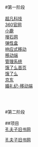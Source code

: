 
#第一阶段
<br>
<br>
<a href="https://zxcvbnm147mlp1784395960.github.io/code6/html/%E8%B6%85%E5%87%A1%E7%A7%91%E6%8A%80.html">超凡科技</a><br>
<a href="https://zxcvbnm147mlp1784395960.github.io/%E8%A6%83%E6%9F%B3%E5%B2%9A/html/360%E5%AE%98%E7%BD%91.html">360官网</a><br>
<a href="https://zxcvbnm147mlp1784395960.github.io/code9/html/xiaolu.html">小鹿</a><br>
<a href="https://zxcvbnm147mlp1784395960.github.io/搜石网/html/soushiwang.html">搜石网</a><br>
<a href="https://zxcvbnm147mlp1784395960.github.io/弹性盒/html/tangxinghe.html">弹性盒</a><br>
<a href="https://zxcvbnm147mlp1784395960.github.io/响应式移动/html/xiangyingshi.html">响应式移动</a><br>
<a href="https://zxcvbnm147mlp1784395960.github.io/移动端/html/yidong.html">移动端</a><br>
<a href="https://zxcvbnm147mlp1784395960.github.io/管理系统/html/管理系统.html">管理系统</a><br>
<a href="https://zxcvbnm147mlp1784395960.github.io/饿了吗/html/elm.html">饿了么首页</a><br>
<a href="https://zxcvbnm147mlp1784395960.github.io/饿了吗/html/elm2.html">饿了么</a><br>
<a href="https://zxcvbnm147mlp1784395960.github.io/京东/jd.html">京东</a><br>
<a href="https://zxcvbnm147mlp1784395960.github.io/婚礼纪-移动端/hlj.html">婚礼纪-移动端</a><br>

<br>
<br>
<br>
#第二阶段
<br>
<br>
##项目

<br>
<a href="https://zxcvbnm147mlp1784395960.github.io/project1.0/src/index.html">孔夫子旧书网</a><br>

<a href="https://zxcvbnm147mlp1784395960.github.io/project2.0/src/index.html">孔夫子旧书网</a><br>
